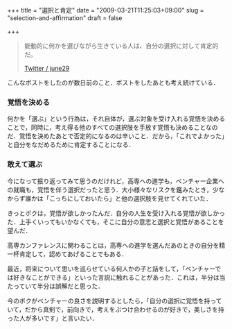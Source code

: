 +++
title = "選択と肯定"
date = "2009-03-21T11:25:03+09:00"
slug = "selection-and-affirmation"
draft = false

+++

<blockquote><p>
能動的に何かを選びながら生きている人は、自分の選択に対して肯定的だ。</p>
<p><a class="quote" href="http://twitter.com/june29/statuses/1308899450" title="Twitter / june29: 能動的に何かを選びながら生きている人は、自分の選択に ...">Twitter / june29</a>
</p></blockquote>
<p>こんなポストをしたのが数日前のこと．ポストをしたあとも考え続けている．</p>
<h3>覚悟を決める</h3>
<p>何かを「選ぶ」という行為は，それ自体が，選ぶ対象を受け入れる覚悟を決めることで，同時に，考え得る他のすべての選択肢を手放す覚悟も決めることなのだ．覚悟を決めたあとで否定的になるのは辛いこと．だから，「これでよかった」と自分をなだめるために肯定することになる．</p>
<h3>敢えて選ぶ</h3>
<p>今になって振り返ってみて思うのだけれど，高専への進学も，ベンチャー企業への就職も，覚悟を伴う選択だったと思う．大小様々なリスクを鑑みたとき，少なからず誰かは「こっちにしておいたら」と他の選択肢を見せてくれていた．</p>
<p>きっとボクは，覚悟が欲しかったんだ．自分の人生を受け入れる覚悟が欲しかった．上手くいってもいかなくても，そこに自分の意志と選択と覚悟があることを望んだ．</p>
<p>高専カンファレンスに関わることは，高専への進学を選んだあのときの自分を精一杯肯定して，認めてあげることでもある．</p>
<p>最近，将来について思いを巡らせている何人かの子と話をして，「ベンチャーでは好きなことができる」といった言説に触れることがあった．これは，半分は当たっていて半分は誤解だと思った．</p>
<p>今のボクがベンチャーの良さを説明するとしたら，「自分の選択に覚悟を持っていて，だから真剣で，前向きで，考えをぶつけ合わせるのが好きで，美しさを持った人が多いです」と言いたい．</p>
